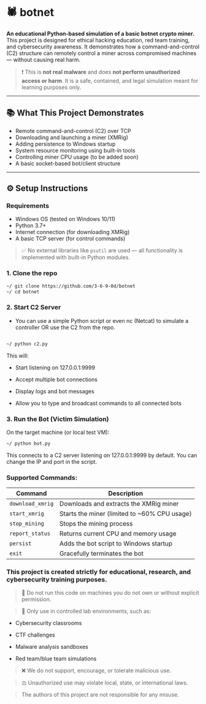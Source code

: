 # 🕷️ botnet

**An educational Python-based simulation of a basic botnet crypto miner.**  
This project is designed for ethical hacking education, red team training, and cybersecurity awareness. It demonstrates how a command-and-control (C2) structure can remotely control a miner across compromised machines — without causing real harm.

> ❗ This is **not real malware** and does **not perform unauthorized access or harm**. It is a safe, contained, and legal simulation meant for learning purposes only.

---

## 📚 What This Project Demonstrates

- Remote command-and-control (C2) over TCP
- Downloading and launching a miner (XMRig)
- Adding persistence to Windows startup
- System resource monitoring using built-in tools
- Controlling miner CPU usage (to be added soon)
- A basic socket-based bot/client structure

---

## ⚙️ Setup Instructions

### Requirements

- Windows OS (tested on Windows 10/11)
- Python 3.7+
- Internet connection (for downloading XMRig)
- A basic TCP server (for control commands)

> ✅ No external libraries like `psutil` are used — all functionality is implemented with built-in Python modules.

### 1. Clone the repo

```bash
~/ git clone https://github.com/3-6-9-0d/botnet
~/ cd botnet
```
### 2. Start C2 Server
- You can use a simple Python script or even nc (Netcat) to simulate a controller OR use the C2 from the repo.

```bash

~/ python c2.py
```

This will:

- Start listening on 127.0.0.1:9999

- Accept multiple bot connections

- Display logs and bot messages

- Allow you to type and broadcast commands to all connected bots

### 3. Run the Bot (Victim Simulation)  
On the target machine (or local test VM):
```bash
~/ python bot.py
```

This connects to a C2 server listening on 127.0.0.1:9999 by default. You can change the IP and port in the script.

### Supported Commands: 

| Command          | Description                                   |
| ---------------- | --------------------------------------------- |
| `download_xmrig` | Downloads and extracts the XMRig miner        |
| `start_xmrig`    | Starts the miner (limited to \~60% CPU usage) |
| `stop_mining`    | Stops the mining process                      |
| `report_status`  | Returns current CPU and memory usage          |
| `persist`        | Adds the bot script to Windows startup        |
| `exit`           | Gracefully terminates the bot                 |


### This project is created strictly for educational, research, and cybersecurity training purposes.

> 🧠 Do not run this code on machines you do not own or without explicit permission.

> 🧪 Only use in controlled lab environments, such as:

- Cybersecurity classrooms

- CTF challenges

- Malware analysis sandboxes

- Red team/blue team simulations

> ❌ We do not support, encourage, or tolerate malicious use.

> ⚖️ Unauthorized use may violate local, state, or international laws.

> The authors of this project are not responsible for any misuse.
